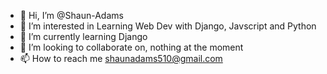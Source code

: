 - 👋 Hi, I’m @Shaun-Adams
- 👀 I’m interested in Learning Web Dev with Django, Javscript and Python
- 🌱 I’m currently learning Django
- 💞️ I’m looking to collaborate on, nothing at the moment
- 📫 How to reach me shaunadams510@gmail.com

<!---
St3ve-Adams/St3ve-Adams is a ✨ special ✨ repository because its `README.md` (this file) appears on your GitHub profile.
You can click the Preview link to take a look at your changes.
--->
